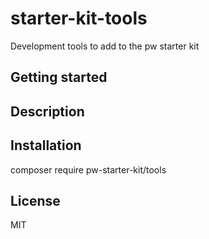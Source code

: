 # starter-kit-tools

Development tools to add to the pw starter kit

## Getting started

## Description

## Installation
composer require pw-starter-kit/tools

## License
MIT

